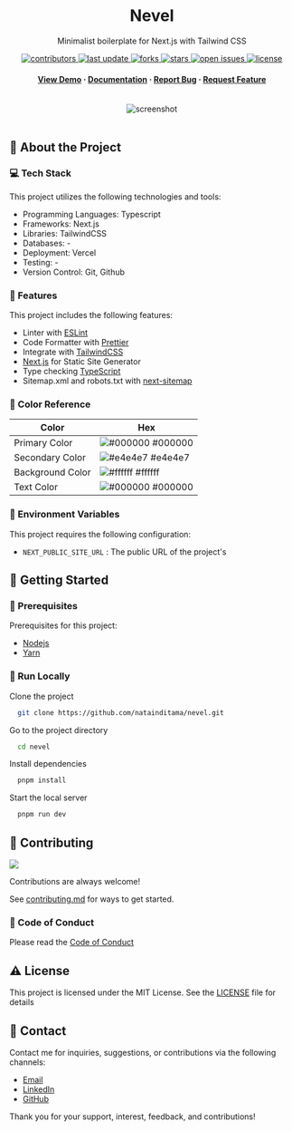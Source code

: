 <div align="center">

  <h1>Nevel</h1>  
  <p>
    Minimalist boilerplate for Next.js with Tailwind CSS 
  </p>

<!-- Badges -->
<p>
  <a href="https://github.com/natainditama/nevel/graphs/contributors">
    <img src="https://img.shields.io/github/contributors/natainditama/nevel" alt="contributors" />
  </a>
  <a href="">
    <img src="https://img.shields.io/github/last-commit/natainditama/nevel" alt="last update" />
  </a>
  <a href="https://github.com/natainditama/nevel/network/members">
    <img src="https://img.shields.io/github/forks/natainditama/nevel" alt="forks" />
  </a>
  <a href="https://github.com/natainditama/nevel/stargazers">
    <img src="https://img.shields.io/github/stars/natainditama/nevel" alt="stars" />
  </a>
  <a href="https://github.com/natainditama/nevel/issues/">
    <img src="https://img.shields.io/github/issues/natainditama/nevel" alt="open issues" />
  </a>
  <a href="https://github.com/natainditama/nevel/blob/master/LICENSE">
    <img src="https://img.shields.io/github/license/natainditama/nevel.svg" alt="license" />
  </a>
</p>
   
<h4>
    <a href="https://github.com/natainditama/nevel/">View Demo</a>
  <span> · </span>
    <a href="https://github.com/natainditama/nevel">Documentation</a>
  <span> · </span>
    <a href="https://github.com/natainditama/nevel/issues/">Report Bug</a>
  <span> · </span>
    <a href="https://github.com/natainditama/nevel/issues/">Request Feature</a>
  </h4>
</div>

<br />  

<div align="center"> 
  <img src="https://github.com/natainditama/nevel/assets/81244669/6dda2a2e-d58f-47e1-92eb-ffafac6830e3" alt="screenshot" />
</div>

<br />  

<!-- About the Project -->
## 📝 About the Project

<!-- TechStack -->
### 💻 Tech Stack

This project utilizes the following technologies and tools:

- Programming Languages: Typescript
- Frameworks: Next.js
- Libraries: TailwindCSS
- Databases: -
- Deployment: Vercel
- Testing: -
- Version Control: Git, Github

<!-- Features -->
### 🌟 Features

This project includes the following features:

- Linter with [ESLint](https://eslint.org)
- Code Formatter with [Prettier](https://prettier.io/)
- Integrate with [TailwindCSS](https://tailwindcss.com/)
- [Next.js](https://nextjs.org) for Static Site Generator
- Type checking [TypeScript](https://www.typescriptlang.org/)
- Sitemap.xml and robots.txt with [next-sitemap](https://www.npmjs.com/package/next-sitemap)

<!-- Color Reference -->
### 🎨 Color Reference

| Color             | Hex                                                                |
| ----------------- | ------------------------------------------------------------------ |
| Primary Color | ![#000000](https://via.placeholder.com/10/000000?text=+) #000000 |
| Secondary Color | ![#e4e4e7](https://via.placeholder.com/10/e4e4e7?text=+) #e4e4e7 |
| Background Color | ![#ffffff](https://via.placeholder.com/10/ffffff?text=+) #ffffff |
| Text Color | ![#000000](https://via.placeholder.com/10/000000?text=+) #000000 |

<!-- Env Variables -->
### 🔑 Environment Variables

This project requires the following configuration:

- `NEXT_PUBLIC_SITE_URL` : The public URL of the project's

<!-- Getting Started -->
## 🚀 Getting Started

<!-- Prerequisites -->
### 🔧 Prerequisites

Prerequisites for this project:

- [Nodejs](https://nodejs.org)
- [Yarn](https://yarnpkg.com/)

<!-- Run Locally -->
### 🏃 Run Locally

Clone the project

```bash
  git clone https://github.com/natainditama/nevel.git
```

Go to the project directory

```bash
  cd nevel
```

Install dependencies

```bash
  pnpm install
```

Start the local server

```bash
  pnpm run dev
```

<!-- Contributing -->
## 👋 Contributing

<a href="https://github.com/natainditama/nevel/graphs/contributors">
  <img src="https://contrib.rocks/image?repo=natainditama/nevel" />
</a><br/>

Contributions are always welcome!

See [contributing.md](https://github.com/natainditama/nevel/blob/main/.github/CONTRIBUTING.md) for ways to get started.

<!-- Code of Conduct -->
### 📜 Code of Conduct

Please read the [Code of Conduct](https://github.com/natainditama/nevel/blob/main/.github/CODE_OF_CONDUCT.md)

<!-- License -->
## ⚠️ License

This project is licensed under the MIT License. See the [LICENSE](https://github.com/natainditama/nevel/blob/main/LICENSE) file for details

<!-- Contact -->
## 🤝 Contact

Contact me for inquiries, suggestions, or contributions via the following channels:

- [Email](mailto:natainditama.dev@gmail.com)
- [LinkedIn](https://www.linkedin.com/in/natainditama)
- [GitHub](https://github.com/natainditama)

Thank you for your support, interest, feedback, and contributions!
